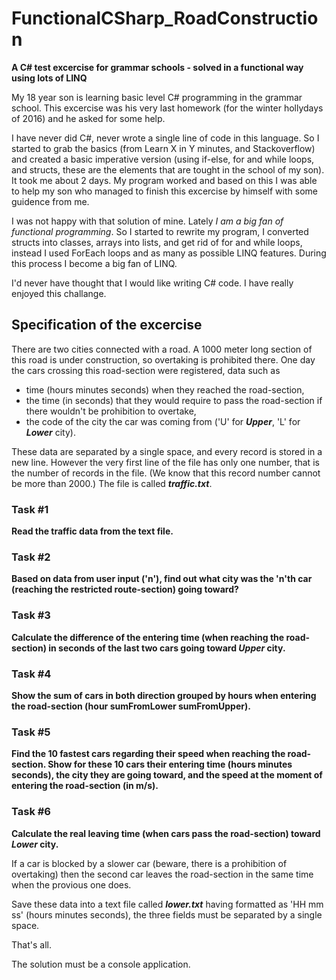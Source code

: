 # FunctionalCSharp_RoadConstruction

**A C# test excercise for grammar schools - solved in a functional way using lots of LINQ**

My 18 year son is learning basic level C# programming in the grammar school.
This excercise was his very last homework (for the winter hollydays of 2016) and he asked for some help.

I have never did C#, never wrote a single line of code in this language. So I started to grab the basics (from Learn X in Y minutes, and Stackoverflow) and 
created a basic imperative version (using if-else, for and while loops, and structs, these are the elements 
that are tought in the school of my son). It took me about 2 days. 
My program worked and based on this I was able to help my son who managed to finish this excercise by himself with some guidence from me.

I was not happy with that solution of mine. Lately _I am a big fan of functional programming_. 
So I started to rewrite my program, I converted structs into classes, arrays into lists, and get rid of for and while loops,
instead I used ForEach loops and as many as possible LINQ features. During this process I become a big fan of LINQ.

I'd never have thought that I would like writing C# code. I have really enjoyed this challange.


## Specification of the excercise
There are two cities connected with a road. A 1000 meter long section of this road is under construction,
so overtaking is prohibited there.
One day the cars crossing this road-section were registered, data such as 
- time (hours minutes seconds) when they reached the road-section, 
- the time (in seconds) that they would require to pass the road-section if there wouldn't be prohibition to overtake,
- the code of the city the car was coming from ('U' for **_Upper_**, 'L' for **_Lower_** city).

These data are separated by a single space, and every record is stored in a new line.
However the very first line of the file has only one number, that is the number of records in the file.
(We know that this record number cannot be more than 2000.)
The file is called **_traffic.txt_**.

### Task #1
**Read the traffic data from the text file.**

### Task #2
**Based on data from user input ('n'), find out what city was the 'n'th car (reaching the restricted route-section) going toward?**

### Task #3
**Calculate the difference of the entering time (when reaching the road-section) in seconds of the last two cars
going toward _Upper_ city.**

### Task #4
**Show the sum of cars in both direction grouped by hours when entering the road-section (hour sumFromLower sumFromUpper).**

### Task #5
**Find the 10 fastest cars regarding their speed when reaching the road-section. 
Show for these 10 cars their entering time (hours minutes seconds), the city they are going toward, 
and the speed at the moment of entering the road-section (in m/s).**

### Task #6
**Calculate the real leaving time (when cars pass the road-section) toward _Lower_ city.**

If a car is blocked by a slower car (beware, there is a prohibition of overtaking)
then the second car leaves the road-section in the same time when the provious one does.

Save these data into a text file called **_lower.txt_**
having formatted as 'HH mm ss' (hours minutes seconds), the three fields must be separated by a single space.


That's all.


The solution must be a console application.